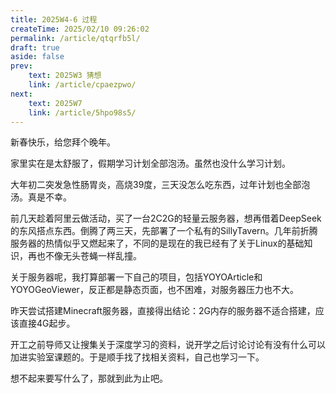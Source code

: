 ```yaml
---
title: 2025W4-6 过程
createTime: 2025/02/10 09:26:02
permalink: /article/qtqrfb5l/
draft: true
aside: false
prev: 
    text: 2025W3 猜想
    link: /article/cpaezpwo/
next:
    text: 2025W7
    link: /article/5hpo98s5/
---
```


新春快乐，给您拜个晚年。

家里实在是太舒服了，假期学习计划全部泡汤。虽然也没什么学习计划。

大年初二突发急性肠胃炎，高烧39度，三天没怎么吃东西，过年计划也全部泡汤。真是不幸。

前几天趁着阿里云做活动，买了一台2C2G的轻量云服务器，想再借着DeepSeek的东风搭点东西。倒腾了两三天，先部署了一个私有的SillyTavern。几年前折腾服务器的热情似乎又燃起来了，不同的是现在的我已经有了关于Linux的基础知识，再也不像无头苍蝇一样乱撞。

关于服务器呢，我打算部署一下自己的项目，包括YOYOArticle和YOYOGeoViewer，反正都是静态页面，也不困难，对服务器压力也不大。

昨天尝试搭建Minecraft服务器，直接得出结论：2G内存的服务器不适合搭建，应该直接4G起步。

开工之前导师又让搜集关于深度学习的资料，说开学之后讨论讨论有没有什么可以加进实验室课题的。于是顺手找了找相关资料，自己也学习一下。

想不起来要写什么了，那就到此为止吧。